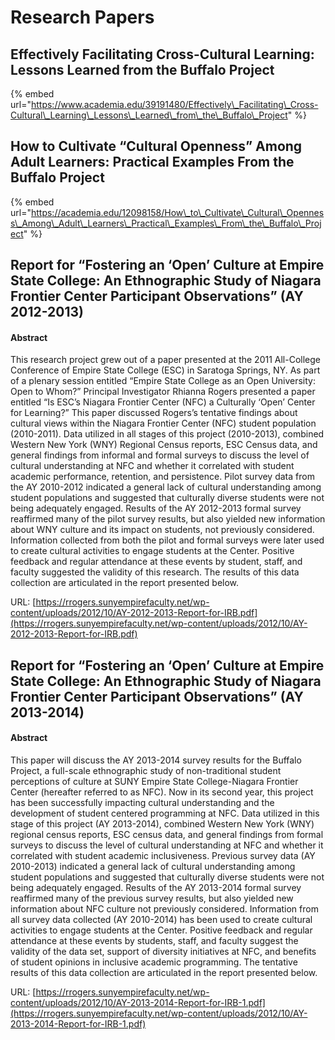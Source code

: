 # Research Papers

## **Effectively Facilitating Cross-Cultural Learning: Lessons Learned from the Buffalo Project**

{% embed url="https://www.academia.edu/39191480/Effectively\_Facilitating\_Cross-Cultural\_Learning\_Lessons\_Learned\_from\_the\_Buffalo\_Project" %}

## How to Cultivate “Cultural Openness” Among Adult Learners: Practical Examples From the Buffalo Project

{% embed url="https://academia.edu/12098158/How\_to\_Cultivate\_Cultural\_Openness\_Among\_Adult\_Learners\_Practical\_Examples\_From\_the\_Buffalo\_Project" %}

## Report for “Fostering an ‘Open’ Culture at Empire State College: An Ethnographic Study of Niagara Frontier Center Participant Observations” \(AY 2012-2013\)

#### Abstract

This research project grew out of a paper presented at the 2011 All-College Conference of Empire State College \(ESC\) in Saratoga Springs, NY. As part of a plenary session entitled “Empire State College as an Open University: Open to Whom?” Principal Investigator Rhianna Rogers presented a paper entitled “Is ESC’s Niagara Frontier Center \(NFC\) a Culturally ‘Open’ Center for Learning?” This paper discussed Rogers’s tentative findings about cultural views within the Niagara Frontier Center \(NFC\) student population \(2010-2011\). Data utilized in all stages of this project \(2010-2013\), combined Western New York \(WNY\) Regional Census reports, ESC Census data, and general findings from informal and formal surveys to discuss the level of cultural understanding at NFC and whether it correlated with student academic performance, retention, and persistence. Pilot survey data from the AY 2010-2012 indicated a general lack of cultural understanding among student populations and suggested that culturally diverse students were not being adequately engaged. Results of the AY 2012-2013 formal survey reaffirmed many of the pilot survey results, but also yielded new information about WNY culture and its impact on students, not previously considered. Information collected from both the pilot and formal surveys were later used to create cultural activities to engage students at the Center. Positive feedback and regular attendance at these events by student, staff, and faculty suggested the validity of this research. The results of this data collection are articulated in the report presented below.

URL: [https://rrogers.sunyempirefaculty.net/wp-content/uploads/2012/10/AY-2012-2013-Report-for-IRB.pdf](https://rrogers.sunyempirefaculty.net/wp-content/uploads/2012/10/AY-2012-2013-Report-for-IRB.pdf)

## Report for “Fostering an ‘Open’ Culture at Empire State College: An Ethnographic Study of Niagara Frontier Center Participant Observations” \(AY 2013-2014\)

#### Abstract

This paper will discuss the AY 2013-2014 survey results for the Buffalo Project, a full-scale ethnographic study of non-traditional student perceptions of culture at SUNY Empire State College-Niagara Frontier Center \(hereafter referred to as NFC\). Now in its second year, this project has been successfully impacting cultural understanding and the development of student centered programming at NFC. Data utilized in this stage of this project \(AY 2013-2014\), combined Western New York \(WNY\) regional census reports, ESC census data, and general findings from formal surveys to discuss the level of cultural understanding at NFC and whether it correlated with student academic inclusiveness. Previous survey data \(AY 2010-2013\) indicated a general lack of cultural understanding among student populations and suggested that culturally diverse students were not being adequately engaged. Results of the AY 2013-2014 formal survey reaffirmed many of the previous survey results, but also yielded new information about NFC culture not previously considered. Information from all survey data collected \(AY 2010-2014\) has been used to create cultural activities to engage students at the Center. Positive feedback and regular attendance at these events by students, staff, and faculty suggest the validity of the data set, support of diversity initiatives at NFC, and benefits of student opinions in inclusive academic programming. The tentative results of this data collection are articulated in the report presented below.

URL: [https://rrogers.sunyempirefaculty.net/wp-content/uploads/2012/10/AY-2013-2014-Report-for-IRB-1.pdf](https://rrogers.sunyempirefaculty.net/wp-content/uploads/2012/10/AY-2013-2014-Report-for-IRB-1.pdf)

